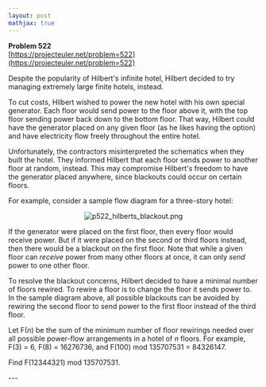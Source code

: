 ```yaml
---
layout: post
mathjax: true
---
```

**Problem 522**  
[https://projecteuler.net/problem=522](https://projecteuler.net/problem=522)

<p>Despite the popularity of Hilbert's infinite hotel, Hilbert decided to try managing extremely large finite hotels, instead.</p> 

<p>To cut costs, Hilbert wished to power the new hotel with his own special generator. Each floor would send power to the floor above it, with the top floor sending power back down to the bottom floor. That way, Hilbert could have the generator placed on any given floor (as he likes having the option) and have electricity flow freely throughout the entire hotel.</p>

<p>Unfortunately, the contractors misinterpreted the schematics when they built the hotel. They informed Hilbert that each floor sends power to another floor at random, instead. This may compromise Hilbert's freedom to have the generator placed anywhere, since blackouts could occur on certain floors.</p>

<p>For example, consider a sample flow diagram for a three-story hotel:</p>

<p align="center"><img src="project/images/p522_hilberts_blackout.png" alt="p522_hilberts_blackout.png" /></p>

<p>If the generator were placed on the first floor, then every floor would receive power. But if it were placed on the second or third floors instead, then there would be a blackout on the first floor. Note that while a given floor can <i>receive</i> power from many other floors at once, it can only <i>send</i> power to one other floor.</p>

<p>To resolve the blackout concerns, Hilbert decided to have a minimal number of floors rewired. To rewire a floor is to change the floor it sends power to. In the sample diagram above, all possible blackouts can be avoided by rewiring the second floor to send power to the first floor instead of the third floor.</p>

<p>Let F(<var>n</var>) be the sum of the minimum number of floor rewirings needed over all possible power-flow arrangements in a hotel of <var>n</var> floors. For example, F(3) = 6, F(8) = 16276736, and F(100) mod 135707531 = 84326147.</p>

<p>Find F(12344321) mod 135707531.</p>
---

